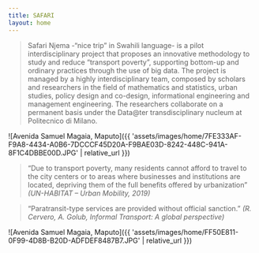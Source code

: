 ```yaml
---
title: SAFARI
layout: home
---
```


> Safari Njema -“nice trip” in Swahili language- is a pilot interdisciplinary project that proposes an innovative methodology to study and reduce “transport poverty”, supporting bottom-up and ordinary practices through the use of big data. The project is managed by a highly interdisciplinary team, composed by scholars and researchers in the field of mathematics and statistics, urban studies, policy design and co-design, informational engineering and management engineering. The researchers collaborate on a permanent basis under the Data@ter transdisciplinary nucleum at Politecnico di Milano.

![Avenida Samuel Magaia, Maputo]({{ 'assets/images/home/7FE333AF-F9A8-4434-A0B6-7DCCCF45D20A-F9BAE03D-8242-448C-941A-8F1C4DBBE00D.JPG' | relative_url }})

> “Due to transport poverty, many residents cannot afford to travel to the city centers or to areas where businesses and institutions are located, depriving them of the full benefits offered by urbanization”
*(UN-HABITAT – Urban Mobility, 2019)*

> “Paratransit-type services are provided without official sanction.” 
*(R. Cervero, A. Golub, Informal Transport: A global perspective)*


![Avenida Samuel Magaia, Maputo]({{ 'assets/images/home/FF50E811-0F99-4D8B-B20D-ADFDEF8487B7.JPG' | relative_url }})
